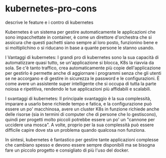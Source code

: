 # kubernetes-pro-cons
descrive le feature e i contro di kubernetes

Kubernetes è un sistema per gestire automaticamente le applicazioni che sono impacchettate in container, è come un direttore d'orchestra che si assicura che questi pachetti siano sempre al loro posto, funzionino bene e si moltiplichino o si riducano in base a quante persone le stanno usando.

I Vantaggi di kubernetes:
I grandi pro di kubernetes sono la sua capacità di automatizzare quasi tutto, se un'applicazione si blocca, K8s la riavvia da sola. Se c'è tanto traffico, crea automaticamente più copie dell'applicazione per gestirlo è permette anche di aggiornare i programmi senza che gli utenti se ne accorgano e di gestire in sicurezza le password e le configurazioni. È come avere un assistente super intelligente che si occupa di tutta la parte noiosa e ripetitiva, rendendo le tue applicazioni più affidabili e scalabili.

I svantaggi di kubernetes:
Il principale svantaggio è la sua complessità, imparare a usarlo bene richiede tempo e fatica, e la configurazione può essere un po' macchinosa, avere un cluster K8s in funzione richiede anche delle risorse (sia in termini di computer che di persone che lo gestiscono), quindi per progetti molto piccoli potrebbe essere un po' un "cannone per uccidere una mosca". A volte, proprio per la sua complessità può essere difficile capire dove sta un problema quando qualcosa non funziona.

In sintesi, kubernetes è fantastico per gestire tante applicazioni complesse che cambiano spesso e devono essere sempre disponibili ma se bisogna fare un piccolo progetto e consigliato di più l'uso del docker.

